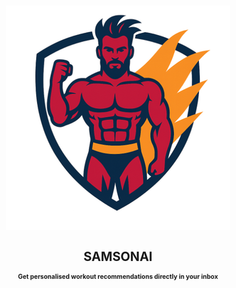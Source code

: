 <div style="text-align:center;">

![samson](./samson.png)

# SAMSONAI

**Get personalised workout recommendations directly in your inbox**

</div>
